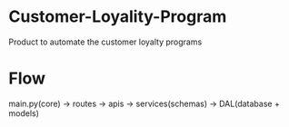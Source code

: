 # Customer-Loyality-Program
Product to automate the customer loyalty programs

# Flow

main.py(core) -> routes -> apis -> services(schemas) -> DAL(database + models) 